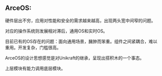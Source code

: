 ## ArceOS:
硬件层出不穷，应用对性能和安全的需求越来越高，出现两头宽中间窄的问题。

对应的操作系统则发展相对滞后，通用OS和实时OS。

目前已有的OS存在的问题：面向通用场景，臃肿而笨重。组件之间紧耦合，难以重用。开发复杂，门槛很高。

ArceOS的设计思想感觉是对Unikraft的继承，呈现出搭积木的一个事态。

上层模块有能力调用底层模块。